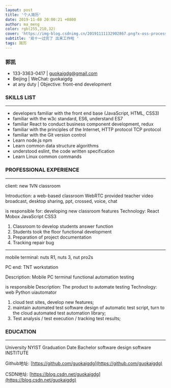 ```yaml
---
layout: post
title: '个人简历'
date: 2019-11-08 20:00:21 +0800
author: ma_meng
color: rgb(255,210,32)
cover: 'https://img-blog.csdnimg.cn/20191111132902867.png?x-oss-process=image/watermark,type_ZmFuZ3poZW5naGVpdGk,shadow_10,text_aHR0cHM6Ly9ibG9nLmNzZG4ubmV0L2d1b2thaWdkZw==,size_16,color_FFFFFF,t_70'
subtitle: '双十一过完了 出来工作啦 '
tags: 简历 
---
```



<!-- 
![在这里插入图片描述](https://img-blog.csdnimg.cn/2019111114240266.png?x-oss-process=image/watermark,type_ZmFuZ3poZW5naGVpdGk,shadow_10,text_aHR0cHM6Ly9ibG9nLmNzZG4ubmV0L2d1b2thaWdkZw==,size_16,color_FFFFFF,t_70) -->
### 郭凯
- 133-3363-0417 | guokaigdg@gmail.com
- Beijing | WeChat: guokaigdg
- at any duty | Objective: front-end development

### SKILLS LIST
-------------
- developers familiar with the front end base (JavaScript, HTML, CSS3)
- familiar with the w3c standard, ES6, understand ES7
- familiar React to conduct business component development, redux
- familiar with the principles of the Internet, HTTP protocol TCP protocol
- familiar with the Git version control
- Learn node.js npm
- Learn common data structure algorithms
- understood eslint, the code written specification
- Learn Linux common commands


### PROFESSIONAL EXPERIENCE
---------
client: new 1VN classroom

Introduction: a web-based classroom WebRTC provided teacher video broadcast, desktop sharing, ppt, crossed, voice, chat 

is responsible for: developing new classroom features
Technology: React Mobox JavaScript CSS3
1. Classroom to develop students answer function
2. Students took the floor functional development
3. Preparation of project documentation
4. Tracking repair bug
--------
mobile terminal: nuts R1, nuts 3, nut pro2s

PC end: TNT workstation

Description: Mobile PC terminal functional automation testing

is responsible Description: The product to automate testing
Technology: web Python uiautomator
1. cloud test sites, develop new features;
2. maintain automated test software design of automatic test script, turn to the cloud automated test automation library;
3. Test analysis / test execution / tracking test results;

### EDUCATION
-----
University NYIST
Graduation Date
Bachelor software design software INSTITUTE



Github地址: [https://github.com/guokaigdg](https://github.com/guokaigdg)

CSDN地址: [https://blog.csdn.net/guokaigdg](https://blog.csdn.net/guokaigdg)